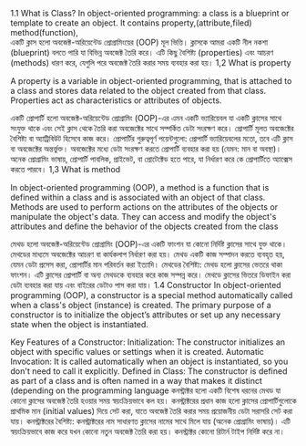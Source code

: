 1.1  What is Class? 
	In object-oriented programming: a class is a blueprint or template to create an object. It contains  property,(attribute,filed) method(function),  
একটি ক্লাস হলো অবজেক্ট-অরিয়েন্টেড প্রোগ্রামিংয়ের (OOP) মূল ভিত্তি। ক্লাসকে আমরা একটি নীল নকশা (blueprint) বলতে পারি যা বিভিন্ন অবজেক্ট তৈরি করে। এটি কিছু বৈশিষ্ট্য (properties) এবং আচরণ (methods) ধারণ করে, যেগুলি পরে অবজেক্ট তৈরি করার সময় ব্যবহার করা হয়।
1,2 What is property 

A property is a variable in object-oriented programming, that is attached to a class and stores data related to the object created from that class. Properties act as characteristics or attributes of objects.

একটি প্রোপার্টি হলো অবজেক্ট-অরিয়েন্টেড প্রোগ্রামিং (OOP)-এর এমন একটি ভ্যারিয়েবল যা একটি ক্লাসের সাথে সংযুক্ত থাকে এবং সেই ক্লাস থেকে তৈরি করা অবজেক্টের সাথে সম্পর্কিত ডেটা সংরক্ষণ করে। প্রোপার্টি মূলত অবজেক্টের বৈশিষ্ট্য বা অ্যাট্রিবিউট হিসেবে কাজ করে।
প্রোপার্টির গুরুত্বপূর্ণ পয়েন্টগুলো:
প্রোপার্টি ভ্যারিয়েবলের মতো, তবে এটি ক্লাস বা অবজেক্টের অন্তর্ভুক্ত।
অবজেক্টের মধ্যে ডেটা সংরক্ষণ করতে প্রোপার্টি ব্যবহার করা হয় (যেমন: মান বা অবস্থা)।
অনেক প্রোগ্রামিং ভাষায়, প্রোপার্টি পাবলিক, প্রাইভেট, বা প্রোটেক্টেড হতে পারে, যা নির্ধারণ করে কে প্রোপার্টিতে অ্যাক্সেস করতে পারবে।
1,3 What is method 

In object-oriented programming (OOP), a method is a function that is defined within a class and is associated with an object of that class. Methods are used to perform actions on the attributes of the objects or manipulate the object's data. They can access and modify the object's attributes and define the behavior of the objects created from the class

মেথড হলো অবজেক্ট-অরিয়েন্টেড প্রোগ্রামিং (OOP)-এর একটি ফাংশন যা কোনো নির্দিষ্ট ক্লাসের সাথে যুক্ত থাকে। মেথডের মাধ্যমে অবজেক্টের আচরণ বা কার্যকলাপ নির্ধারণ করা হয়। মেথড একটি কাজ সম্পাদন করতে ব্যবহৃত হয়, যেমন ডেটা প্রসেস করা, প্রোপার্টির মান পরিবর্তন করা ইত্যাদি।
মেথডের বৈশিষ্ট্য:
মেথড হলো ক্লাসের ভেতরে থাকা ফাংশন।
এটি ক্লাসের প্রোপার্টি বা অন্য মেথডকে ব্যবহার করে কাজ সম্পন্ন করে।
মেথডে ক্লাসের ভিতরে ডিফাইন করা ডেটা ব্যবহার করা যায় এবং বাইরের ডেটাও পাস করা যায়।
1.4  Constructor 
In object-oriented programming (OOP), a constructor is a special method automatically called when a class's object (instance) is created. The primary purpose of a constructor is to initialize the object’s attributes or set up any necessary state when the object is instantiated.

Key Features of a Constructor:
Initialization: The constructor initializes an object with specific values or settings when it is created.
Automatic Invocation: It is called automatically when an object is instantiated, so you don't need to call it explicitly.
Defined in Class: The constructor is defined as part of a class and is often named in a way that makes it distinct (depending on the programming language
কনস্ট্রাক্টর হলো একটি বিশেষ ধরনের মেথড যা কোনো ক্লাসের অবজেক্ট তৈরি হওয়ার সময় স্বয়ংক্রিয়ভাবে কল হয়। কনস্ট্রাক্টরের প্রধান কাজ হলো ক্লাসের প্রোপার্টিগুলোকে প্রাথমিক মান (initial values) দিয়ে সেট করা, যাতে অবজেক্ট তৈরি করার সময় প্রয়োজনীয় ডেটা সরাসরি সেট করা যায়।
কনস্ট্রাক্টরের বৈশিষ্ট্য:
কনস্ট্রাক্টরের নাম সাধারণত ক্লাসের নামের সাথে মিলে যায় (অনেক প্রোগ্রামিং ভাষায়)।
এটি স্বয়ংক্রিয়ভাবে কাজ করে যখন কোনো নতুন অবজেক্ট তৈরি করা হয়।
কনস্ট্রাক্টর কোনো রিটার্ন টাইপ নির্দিষ্ট করে না।
